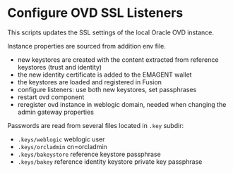 Configure OVD SSL Listeners
===========================

This scripts updates the SSL settings of the local Oracle OVD instance.

Instance properties are sourced from addition env file. 

- new keystores are created with the content extracted from reference 
  keystores (trust and identity)
- the new identity certificate is added to the EMAGENT wallet
- the keystores are loaded and registered in Fusion
- configure listeners: use both new keystores, set passphrases
- restart ovd component
- reregister ovd instance in weblogic domain, needed when changing
  the admin gateway properties

Passwords are read from several files located in `.key` subdir:

- `.keys/weblogic`     weblogic user
- `.keys/orcladmin`    cn=orcladmin
- `.keys/bakeystore`   reference keystore passphrase
- `.keys/bakey`        reference identity keystore private key passphrase
